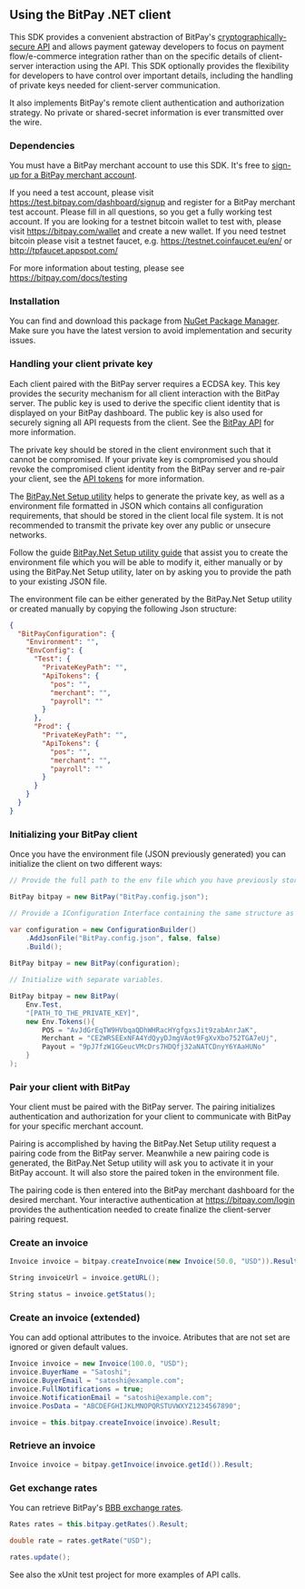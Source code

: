 ## Using the BitPay .NET client

This SDK provides a convenient abstraction of BitPay's [cryptographically-secure API](https://bitpay.com/api) and allows payment gateway developers to focus on payment flow/e-commerce integration rather than on the specific details of client-server interaction using the API.  This SDK optionally provides the flexibility for developers to have control over important details, including the handling of private keys needed for client-server communication.

It also implements BitPay's remote client authentication and authorization strategy.  No private or shared-secret information is ever transmitted over the wire.

### Dependencies

You must have a BitPay merchant account to use this SDK.  It's free to [sign-up for a BitPay merchant account](https://bitpay.com/start).

If you need a test account, please visit https://test.bitpay.com/dashboard/signup and register for a BitPay merchant test account. Please fill in all questions, so you get a fully working test account.
If you are looking for a testnet bitcoin wallet to test with, please visit https://bitpay.com/wallet and
create a new wallet.
If you need testnet bitcoin please visit a testnet faucet, e.g. https://testnet.coinfaucet.eu/en/ or http://tpfaucet.appspot.com/

For more information about testing, please see https://bitpay.com/docs/testing

### Installation

You can find and download this package from [NuGet Package Manager](https://www.nuget.org/packages/BitPay).  
Make sure you have the latest version to avoid implementation and security issues.

### Handling your client private key

Each client paired with the BitPay server requires a ECDSA key.  This key provides the security mechanism for all client interaction with the BitPay server. The public key is used to derive the specific client identity that is displayed on your BitPay dashboard.  The public key is also used for securely signing all API requests from the client.  See the [BitPay API](https://bitpay.com/api) for more information.

The private key should be stored in the client environment such that it cannot be compromised.  If your private key is compromised you should revoke the compromised client identity from the BitPay server and re-pair your client, see the [API tokens](https://bitpay.com/api-tokens) for more information.

The [BitPay.Net Setup utility](https://github.com/bitpay/csharp-bitpay-client/releases/download/latest/BitPay.Net_Setup_utility.zip) helps to generate the private key, as well as a environment file formatted in JSON which contains all configuration requirements, that should be stored in the client local file system. It is not recommended to transmit the private key over any public or unsecure networks.

Follow the guide [BitPay.Net Setup utility guide](https://github.com/bitpay/csharp-bitpay-client/blob/master/BitPaySetup/README.md) that assist you to create the environment file which you will be able to modify it, either manually or by using the BitPay.Net Setup utility, later on by asking you to provide the path to your existing JSON file.

The environment file can be either generated by the BitPay.Net Setup utility or created manually by copying the following Json structure:

```json
{
  "BitPayConfiguration": {
    "Environment": "",
    "EnvConfig": {
      "Test": {
        "PrivateKeyPath": "",
        "ApiTokens": {
          "pos": "",
          "merchant": "",
          "payroll": ""
        }
      },
      "Prod": {
        "PrivateKeyPath": "",
        "ApiTokens": {
          "pos": "",
          "merchant": "",
          "payroll": ""
        }
      }
    }
  }
}
```

### Initializing your BitPay client

Once you have the environment file (JSON previously generated) you can initialize the client on two different ways:

```c#
// Provide the full path to the env file which you have previously stored securely.

BitPay bitpay = new BitPay("BitPay.config.json");
```

```c#
// Provide a IConfiguration Interface containing the same structure as in the json file.

var configuration = new ConfigurationBuilder()
    .AddJsonFile("BitPay.config.json", false, false)
    .Build();
    
BitPay bitpay = new BitPay(configuration);
```

```c#
// Initialize with separate variables.

BitPay bitpay = new BitPay(
    Env.Test,
    "[PATH_TO_THE_PRIVATE_KEY]",
    new Env.Tokens(){
        POS = "AvJdGrEqTW9HVbqaQDhWHRacHYgfgxsJit9zabAnrJaK",
        Merchant = "CE2WRSEExNFA4YdQyyDJmgVAot9FgXvXbo752TGA7eUj",
        Payout = "9pJ7fzW1GGeucVMcDrs7HDQfj32aNATCDnyY6YAaHUNo"
    }
);
```

### Pair your client with BitPay

Your client must be paired with the BitPay server. The pairing initializes authentication and authorization for your client to communicate with BitPay for your specific merchant account.

Pairing is accomplished by having the BitPay.Net Setup utility request a pairing code from the BitPay server.
Meanwhile a new pairing code is generated, the BitPay.Net Setup utility will ask you to activate it in your BitPay account. It will also store the paired token in the environment file.

The pairing code is then entered into the BitPay merchant dashboard for the desired merchant.  Your interactive authentication at https://bitpay.com/login provides the authentication needed to create finalize the client-server pairing request.

### Create an invoice

```c#
Invoice invoice = bitpay.createInvoice(new Invoice(50.0, "USD")).Result;

String invoiceUrl = invoice.getURL();

String status = invoice.getStatus();
```

### Create an invoice (extended)

You can add optional attributes to the invoice.  Atributes that are not set are ignored or given default values.
```c#
Invoice invoice = new Invoice(100.0, "USD");
invoice.BuyerName = "Satoshi";
invoice.BuyerEmail = "satoshi@example.com";
invoice.FullNotifications = true;
invoice.NotificationEmail = "satoshi@example.com";
invoice.PosData = "ABCDEFGHIJKLMNOPQRSTUVWXYZ1234567890";

invoice = this.bitpay.createInvoice(invoice).Result;
```

### Retrieve an invoice

```c#
Invoice invoice = bitpay.getInvoice(invoice.getId()).Result;
```

### Get exchange rates

You can retrieve BitPay's [BBB exchange rates](https://bitpay.com/exchange-rates).

```c#
Rates rates = this.bitpay.getRates().Result;

double rate = rates.getRate("USD");

rates.update();
```

See also the xUnit test project for more examples of API calls.
